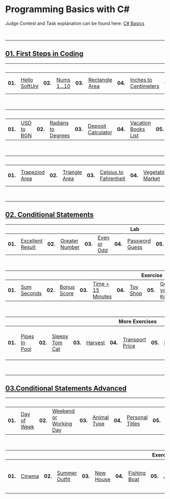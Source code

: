 # Programming Basics with C#
Judge Contest and Task explanation can be found here: <a href="https://judge.softuni.org/Contests/#!/List/ByCategory/245/CSharp-Basics">C# Basics</a>

<br/>

---

## <a href="https://github.com/vilyanab8/ProgrammingBasics/tree/main/C%23/01.FirstStepsInCoding">01. First Steps in Coding</a>

<table>
  <thead>
    <tr>
      <th colspan="18" style="text-align:center;">Lab</th>
    </tr>
  </thead>
  <tbody>
    <tr>
      <td><b>01.</b></td>
      <td><a href="https://github.com/vilyanab8/ProgrammingBasics/tree/main/C%23/01.FirstStepsInCoding/T01_HelloSoftUni">Hello SoftUni</a></td>
      <td><b>02.</b></td>
      <td><a href="https://github.com/vilyanab8/ProgrammingBasics/tree/main/C%23/01.FirstStepsInCoding/T02_Nums1To10">Nums 1...10</a></td>
      <td><b>03.</b></td>
      <td><a href="https://github.com/vilyanab8/ProgrammingBasics/tree/main/C%23/01.FirstStepsInCoding/T03_RectangleArea">Rectangle Area</a></td>
      <td><b>04.</b></td>
      <td><a href="https://github.com/vilyanab8/ProgrammingBasics/tree/main/C%23/01.FirstStepsInCoding/T04_InchesToCentimeters">Inches to Centimeters</a></td>
      <td><b>05.</b></td>
      <td><a href="https://github.com/vilyanab8/ProgrammingBasics/tree/main/C%23/01.FirstStepsInCoding/T05_GreetingByName">Greeting by Name</a></td>
       <td><b>06.</b></td>
      <td><a href="https://github.com/vilyanab8/ProgrammingBasics/tree/main/C%23/01.FirstStepsInCoding/T06_ConcatenateData">Concatenate Data</a></td>
      <td><b>07.</b></td>
      <td><a href="https://github.com/vilyanab8/ProgrammingBasics/tree/main/C%23/01.FirstStepsInCoding/T07_ProjectsCreation">Projects Creation</a></td>
      <td><b>08.</b></td>
      <td><a href="https://github.com/vilyanab8/ProgrammingBasics/tree/main/C%23/01.FirstStepsInCoding/T08_PetShop">Pet Shop</a></td>
      <td><b>09.</b></td>
      <td><a href="https://github.com/vilyanab8/ProgrammingBasics/tree/main/C%23/01.FirstStepsInCoding/T09_YardGreening">Yard Greening
</a></td>
    </tr>
  </tbody>
</table>
<br/>

<table>
  <thead>
    <tr>
      <th colspan="18" style="text-align:center;">Exercise</th>
    </tr>
  </thead>
  <tbody>
    <tr>
      <td><b>01.</b></td>
      <td><a href="https://github.com/vilyanab8/ProgrammingBasics/tree/main/C%23/01.FirstStepsInCoding-Exercise/T01_USDtoBGN">USD to BGN</a></td>
      <td><b>02.</b></td>
      <td><a href="https://github.com/vilyanab8/ProgrammingBasics/tree/main/C%23/01.FirstStepsInCoding-Exercise/T02_RadiansToDegrees">Radians to Degrees</a></td>
      <td><b>03.</b></td>
      <td><a href="https://github.com/vilyanab8/ProgrammingBasics/tree/main/C%23/01.FirstStepsInCoding-Exercise/T03_DepositCalculator">Deposit Calculator</a></td>
      <td><b>04.</b></td>
      <td><a href="https://github.com/vilyanab8/ProgrammingBasics/tree/main/C%23/01.FirstStepsInCoding-Exercise/T04_VacationBooksList">Vacation Books List</a></td>
      <td><b>05.</b></td>
      <td><a href="https://github.com/vilyanab8/ProgrammingBasics/tree/main/C%23/01.FirstStepsInCoding-Exercise/T05_SuppliesForSchool">Supplies for School</a></td>
       <td><b>06.</b></td>
      <td><a href="https://github.com/vilyanab8/ProgrammingBasics/tree/main/C%23/01.FirstStepsInCoding-Exercise/T06_Repainting">Repainting</a></td>
      <td><b>07.</b></td>
      <td><a href="https://github.com/vilyanab8/ProgrammingBasics/tree/main/C%23/01.FirstStepsInCoding-Exercise/T07_FoodDelivery">Food Delivery</a></td>
      <td><b>08.</b></td>
      <td><a href="https://github.com/vilyanab8/ProgrammingBasics/tree/main/C%23/01.FirstStepsInCoding-Exercise/T08_BasketballEquipment">Basketball Equipment</a></td>
      <td><b>09.</b></td>
      <td><a href="https://github.com/vilyanab8/ProgrammingBasics/tree/main/C%23/01.FirstStepsInCoding-Exercise/T09_FishTank">Fish Tank
</a></td>
    </tr>
  </tbody>
</table>
<br/>

<table>
  <thead>
    <tr>
      <th colspan="20" style="text-align:center;">More Exercises</th>
    </tr>
  </thead>
  <tbody>
    <tr>
      <td><b>01.</b></td>
      <td><a href="https://github.com/vilyanab8/ProgrammingBasics/tree/main/C%23/01.FirstStepsInCoding-MoreExercise/T01_TrapezoidArea">Trapeziod Area</a></td>
      <td><b>02.</b></td>
      <td><a href="https://github.com/vilyanab8/ProgrammingBasics/tree/main/C%23/01.FirstStepsInCoding-MoreExercise/T02_TriangleArea">Triangle Area</a></td>
      <td><b>03.</b></td>
      <td><a href="https://github.com/vilyanab8/ProgrammingBasics/tree/main/C%23/01.FirstStepsInCoding-MoreExercise/T03_CelsiusToFahrenheit">Celsius to Fahrenheit</a></td>
      <td><b>04.</b></td>
      <td><a href="https://github.com/vilyanab8/ProgrammingBasics/tree/main/C%23/01.FirstStepsInCoding-MoreExercise/T04_VegetableMarket">Vegetable Market</a></td>
      <td><b>05.</b></td>
      <td><a href="https://github.com/vilyanab8/ProgrammingBasics/tree/main/C%23/01.FirstStepsInCoding-MoreExercise/T05_TrainingLab">Training Lab</a></td>
       <td><b>06.</b></td>
      <td><a href="https://github.com/vilyanab8/ProgrammingBasics/tree/main/C%23/01.FirstStepsInCoding-MoreExercise/T06_Fishland">Fishland</a></td>
      <td><b>07.</b></td>
      <td><a href="https://github.com/vilyanab8/ProgrammingBasics/tree/main/C%23/01.FirstStepsInCoding-MoreExercise/T07_HousePainting">House Painting</a></td>
      <td><b>08.</b></td>
      <td><a href="https://github.com/vilyanab8/ProgrammingBasics/tree/main/C%23/01.FirstStepsInCoding-MoreExercise/T08_CircleAreaAndPerimeter">Circle Area and Perimeter</a></td>
      <td><b>09.</b></td>
      <td><a href="https://github.com/vilyanab8/ProgrammingBasics/tree/main/C%23/01.FirstStepsInCoding-MoreExercise/T09_WeatherForecast">Weather Forecast
</a></td>
      <td><b>10.</b></td>
      <td><a href="https://github.com/vilyanab8/ProgrammingBasics/tree/main/C%23/01.FirstStepsInCoding-MoreExercise/T10_WeatherForecast-Part2">Weather Forecast - Part 2</a></td>
    </tr>
  </tbody>
</table>
<br/>

---

## <a href="https://github.com/vilyanab8/ProgrammingBasics/tree/main/C%23/02.ConditionalStatements">02. Conditional Statements</a>

<table>
  <thead>
    <tr>
      <th colspan="14" style="text-align:center;">Lab</th>
    </tr>
  </thead>
  <tbody>
    <tr>
      <td><b>01.</b></td>
      <td><a href="https://github.com/vilyanab8/ProgrammingBasics/tree/main/C%23/02.ConditionalStatements/T01_ExcellentResult">Excellent Result</a></td>
      <td><b>02.</b></td>
      <td><a href="https://github.com/vilyanab8/ProgrammingBasics/tree/main/C%23/02.ConditionalStatements/T02_GreaterNumber">Greater Number</a></td>
      <td><b>03.</b></td>
      <td><a href="https://github.com/vilyanab8/ProgrammingBasics/tree/main/C%23/02.ConditionalStatements/T03_EvenOrOdd">Even or Odd</a></td>
      <td><b>04.</b></td>
      <td><a href="https://github.com/vilyanab8/ProgrammingBasics/tree/main/C%23/02.ConditionalStatements/T04_PasswordGuess">Password Guess</a></td>
      <td><b>05.</b></td>
      <td><a href="https://github.com/vilyanab8/ProgrammingBasics/tree/main/C%23/02.ConditionalStatements/T05_Number100To200">Number 100...200</a></td>
       <td><b>06.</b></td>
      <td><a href="https://github.com/vilyanab8/ProgrammingBasics/tree/main/C%23/02.ConditionalStatements/T06_SpeedInfo">Speed Info</a></td>
      <td><b>07.</b></td>
      <td><a href="https://github.com/vilyanab8/ProgrammingBasics/tree/main/C%23/02.ConditionalStatements/T07_AreaOfFigures">Area of Figures</a></td>
    </tr>
  </tbody>
</table>
<br/>

<table>
  <thead>
    <tr>
      <th colspan="16" style="text-align:center;">Exercise</th>
    </tr>
  </thead>
  <tbody>
    <tr>
      <td><b>01.</b></td>
      <td><a href="https://github.com/vilyanab8/ProgrammingBasics/tree/main/C%23/02.ConditionalStatements-Exercise/T01_SumSeconds">Sum Seconds</a></td>
      <td><b>02.</b></td>
      <td><a href="https://github.com/vilyanab8/ProgrammingBasics/tree/main/C%23/02.ConditionalStatements-Exercise/T02_BonusScore">Bonus Score</a></td>
      <td><b>03.</b></td>
      <td><a href="https://github.com/vilyanab8/ProgrammingBasics/tree/main/C%23/02.ConditionalStatements-Exercise/T03_Time%2B15Minutes">Time + 15 Minutes</a></td>
      <td><b>04.</b></td>
      <td><a href="https://github.com/vilyanab8/ProgrammingBasics/tree/main/C%23/02.ConditionalStatements-Exercise/T04_ToyShop">Toy Shop</a></td>
      <td><b>05.</b></td>
      <td><a href="https://github.com/vilyanab8/ProgrammingBasics/tree/main/C%23/02.ConditionalStatements-Exercise/T05_GodzillaVs.Kong">Godzilla vs. Kong</a></td>
       <td><b>06.</b></td>
      <td><a href="https://github.com/vilyanab8/ProgrammingBasics/tree/main/C%23/02.ConditionalStatements-Exercise/T06_WorldSwimmingRecord">World Swimming Record</a></td>
      <td><b>07.</b></td>
      <td><a href="https://github.com/vilyanab8/ProgrammingBasics/tree/main/C%23/02.ConditionalStatements-Exercise/T07_Shopping">Shopping</a></td>
       <td><b>08.</b></td>
      <td><a href="https://github.com/vilyanab8/ProgrammingBasics/tree/main/C%23/02.ConditionalStatements-Exercise/T08_LunchBreak">Lunch Break</a></td>
    </tr>
  </tbody>
</table>
<br/>

<table>
  <thead>
    <tr>
      <th colspan="16" style="text-align:center;">More Exercises</th>
    </tr>
  </thead>
  <tbody>
    <tr>
      <td><b>01.</b></td>
      <td><a href="https://github.com/vilyanab8/ProgrammingBasics/tree/main/C%23/02.ConditionalStatements-MoreExercises/T01_PipesInPool">Pipes In Pool</a></td>
      <td><b>02.</b></td>
      <td><a href="https://github.com/vilyanab8/ProgrammingBasics/tree/main/C%23/02.ConditionalStatements-MoreExercises/T02_SleepyTomCat">Sleepy Tom Cat</a></td>
      <td><b>03.</b></td>
      <td><a href="https://github.com/vilyanab8/ProgrammingBasics/tree/main/C%23/02.ConditionalStatements-MoreExercises/T03_Harvest">Harvest</a></td>
      <td><b>04.</b></td>
      <td><a href="https://github.com/vilyanab8/ProgrammingBasics/tree/main/C%23/02.ConditionalStatements-MoreExercises/T04_TransportPrice">Transport Price</a></td>
      <td><b>05.</b></td>
      <td><a href="https://github.com/vilyanab8/ProgrammingBasics/tree/main/C%23/02.ConditionalStatements-MoreExercises/T05_Pets">Pets</a></td>
       <td><b>06.</b></td>
      <td><a href="https://github.com/vilyanab8/ProgrammingBasics/tree/main/C%23/02.ConditionalStatements-MoreExercises/T06_FlowerShop">Flower Shop</a></td>
      <td><b>07.</b></td>
      <td><a href="https://github.com/vilyanab8/ProgrammingBasics/tree/main/C%23/02.ConditionalStatements-MoreExercises/T07_FuelTank">Fuel Tank</a></td>
      <td><b>08.</b></td>
      <td><a href="https://github.com/vilyanab8/ProgrammingBasics/tree/main/C%23/02.ConditionalStatements-MoreExercises/T08_FuelTank-Part2">Fuel Tank - Part 2</a></td>
</a></td>
    </tr>
  </tbody>
</table>
<br/>

---

## <a href="https://github.com/vilyanab8/ProgrammingBasics/tree/main/C%23/03.ConditionalStatementsAdvanced">03.Conditional Statements Advanced</a>

<table>
  <thead>
    <tr>
      <th colspan="24" style="text-align:center;">Lab</th>
    </tr>
  </thead>
  <tbody>
    <tr>
      <td><b>01.</b></td>
      <td><a href="https://github.com/vilyanab8/ProgrammingBasics/tree/main/C%23/03.ConditionalStatementsAdvanced/T01_DayOfWeek">Day of Week</a></td>
      <td><b>02.</b></td>
      <td><a href="https://github.com/vilyanab8/ProgrammingBasics/tree/main/C%23/03.ConditionalStatementsAdvanced/T02_WeekendOrWorkingDay">Weekend or Working Day</a></td>
      <td><b>03.</b></td>
      <td><a href="https://github.com/vilyanab8/ProgrammingBasics/tree/main/C%23/03.ConditionalStatementsAdvanced/T03_AnimalType">Animal Type</a></td>
      <td><b>04.</b></td>
      <td><a href="https://github.com/vilyanab8/ProgrammingBasics/tree/main/C%23/03.ConditionalStatementsAdvanced/T04_PersonalTitles">Personal Titles</a></td>
      <td><b>05.</b></td>
      <td><a href="https://github.com/vilyanab8/ProgrammingBasics/tree/main/C%23/03.ConditionalStatementsAdvanced/T05_SmallShop">Small Shop</a></td>
       <td><b>06.</b></td>
      <td><a href="https://github.com/vilyanab8/ProgrammingBasics/tree/main/C%23/03.ConditionalStatementsAdvanced/T06_NumberInRange">Number in Range</a></td>
      <td><b>07.</b></td>
      <td><a href="https://github.com/vilyanab8/ProgrammingBasics/tree/main/C%23/03.ConditionalStatementsAdvanced/T07_WorkingHours">Working Hours</a></td>
      <td><b>08.</b></td>
      <td><a href="https://github.com/vilyanab8/ProgrammingBasics/tree/main/C%23/03.ConditionalStatementsAdvanced/T08_CinemaTicket">Cinema Ticket</a></td>
      <td><b>09.</b></td>
      <td><a href="https://github.com/vilyanab8/ProgrammingBasics/tree/main/C%23/03.ConditionalStatementsAdvanced/T09_FruitOrVegetable">Fruit or Vegetable</a></td>
       <td><b>10.</b></td>
      <td><a href="https://github.com/vilyanab8/ProgrammingBasics/tree/main/C%23/03.ConditionalStatementsAdvanced/T10_InvalidNumber">Invalid Number</a></td>
      <td><b>11.</b></td>
      <td><a href="https://github.com/vilyanab8/ProgrammingBasics/tree/main/C%23/03.ConditionalStatementsAdvanced/T11_FruitShop">Fruit Shop</a></td>
       <td><b>12.</b></td>
      <td><a href="https://github.com/vilyanab8/ProgrammingBasics/tree/main/C%23/03.ConditionalStatementsAdvanced/T12_TradeCommissions">Trade Commissions</a></td>
    </tr>
  </tbody>
</table>
<br/>

<table>
  <thead>
    <tr>
      <th colspan="18" style="text-align:center;">Exercise</th>
    </tr>
  </thead>
  <tbody>
    <tr>
      <td><b>01.</b></td>
      <td><a href="https://github.com/vilyanab8/ProgrammingBasics/tree/main/C%23/03.ConditionalStatementsAdvanced-Exercise/T01_Cinema">Cinema</a></td>
      <td><b>02.</b></td>
      <td><a href="https://github.com/vilyanab8/ProgrammingBasics/tree/main/C%23/03.ConditionalStatementsAdvanced-Exercise/T02_SummerOutfit">Summer Outfit</a></td>
      <td><b>03.</b></td>
      <td><a href="https://github.com/vilyanab8/ProgrammingBasics/tree/main/C%23/03.ConditionalStatementsAdvanced-Exercise/T03_NewHouse">New House</a></td>
      <td><b>04.</b></td>
      <td><a href="https://github.com/vilyanab8/ProgrammingBasics/tree/main/C%23/03.ConditionalStatementsAdvanced-Exercise/T04_FishingBoat">Fishing Boat</a></td>
      <td><b>05.</b></td>
      <td><a href="https://github.com/vilyanab8/ProgrammingBasics/tree/main/C%23/03.ConditionalStatementsAdvanced-Exercise/T05_Journey">Journey</a></td>
       <td><b>06.</b></td>
      <td><a href="https://github.com/vilyanab8/ProgrammingBasics/tree/main/C%23/03.ConditionalStatementsAdvanced-Exercise/T06_OperationsBetweenNumbers">Operations Between Numbers</a></td>
      <td><b>07.</b></td>
      <td><a href="https://github.com/vilyanab8/ProgrammingBasics/tree/main/C%23/03.ConditionalStatementsAdvanced-Exercise/T07_HotelRoom">Hotel Room</a></td>
      <td><b>08.</b></td>
      <td><a href="https://github.com/vilyanab8/ProgrammingBasics/tree/main/C%23/03.ConditionalStatementsAdvanced-Exercise/T08_OnTimeForTheExam">On Time for the Exam</a></td>
      <td><b>09.</b></td>
      <td><a href="https://github.com/vilyanab8/ProgrammingBasics/tree/main/C%23/03.ConditionalStatementsAdvanced-Exercise/T09_SkiTrip">Ski Trip
</a></td>
    </tr>
  </tbody>
</table>
<br/>
